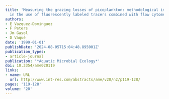 ```yaml
---
title: 'Measuring the grazing losses of picoplankton: methodological improvements
  in the use of fluorescently labeled tracers combined with flow cytometry'
authors:
- E Vazquez-Dominguez
- F Peters
- Jm Gasol
- D Vaqué
date: '1999-01-01'
publishDate: '2024-08-05T15:04:48.895001Z'
publication_types:
- article-journal
publication: '*Aquatic Microbial Ecology*'
doi: 10.3354/ame020119
links:
- name: URL
  url: http://www.int-res.com/abstracts/ame/v20/n2/p119-128/
pages: '119-128'
volume: '20'
---
```

